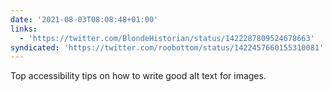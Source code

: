 ```yaml
---
date: '2021-08-03T08:08:48+01:00'
links:
  - 'https://twitter.com/BlondeHistorian/status/1422287809524678663'
syndicated: 'https://twitter.com/roobottom/status/1422457660155310081'
---
```

Top accessibility tips on how to write good alt text for images. 
